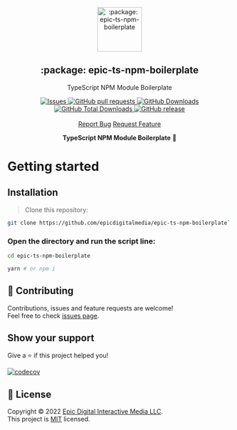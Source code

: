 <p align="center">
 <img width="100px" src="https://raw.githubusercontent.com/epicdigitalmedia/epic-ts-npm-boilerplate/main/.github/images/favicon512x512-npm.png" align="center" alt=":package: epic-ts-npm-boilerplate" />
 <h2 align="center">:package: epic-ts-npm-boilerplate</h2>
 <p align="center">TypeScript NPM Module Boilerplate</p>
  <p align="center">
    <a href="https://github.com/epicdigitalmedia/epic-ts-npm-boilerplate/issues">
      <img alt="Issues" src="https://img.shields.io/github/issues/epicdigitalmedia/epic-ts-npm-boilerplate?style=flat&color=336791" />
    </a>
    <a href="https://github.com/epicdigitalmedia/epic-ts-npm-boilerplate/pulls">
      <img alt="GitHub pull requests" src="https://img.shields.io/github/issues-pr/epicdigitalmedia/epic-ts-npm-boilerplate?style=flat&color=336791" />
    </a>
     <a href="https://github.com/epicdigitalmedia/epic-ts-npm-boilerplate">
      <img alt="GitHub Downloads" src="https://img.shields.io/npm/dw/epic-ts-npm-boilerplate?style=flat&color=336791" />
    </a>
    <a href="https://github.com/epicdigitalmedia/epic-ts-npm-boilerplate">
      <img alt="GitHub Total Downloads" src="https://img.shields.io/npm/dt/epic-ts-npm-boilerplate?color=336791&label=Total%20downloads" />
    </a>
 <a href="https://github.com/epicdigitalmedia/epic-ts-npm-boilerplate">
      <img alt="GitHub release" src="https://img.shields.io/github/release/epicdigitalmedia/epic-ts-npm-boilerplate.svg?style=flat&color=336791" />
    </a>
    <br />
    <br />
  <a href="https://github.com/epicdigitalmedia/epic-ts-npm-boilerplate/issues/new/choose">Report Bug</a>
  <a href="https://github.com/epicdigitalmedia/epic-ts-npm-boilerplate/issues/new/choose">Request Feature</a>
  </p>

<p align="center"><strong>TypeScript NPM Module Boilerplate</strong> 🚀</p>


# Getting started

## Installation

> Clone this repository: 
```bash 
git clone https://github.com/epicdigitalmedia/epic-ts-npm-boilerplate`
```
### Open the directory and run the script line:

```bash
cd epic-ts-npm-boilerplate 
```
```bash
yarn # or npm i
```

## 🤝 Contributing

Contributions, issues and feature requests are welcome!<br />Feel free to check [issues page](issues).

## Show your support

Give a ⭐️ if this project helped you!

[![codecov](https://codecov.io/gh/epicdigitalmedia/epic-ts-npm-boilerplate/branch/main/graph/badge.svg?token=Q9fr548J0D)](https://codecov.io/gh/epicdigitalmedia/epic-ts-npm-boilerplate)

## 📝 License

Copyright © 2022 [Epic Digital Interactive Media LLC](https://github.com/epicdigitalmedia).<br />
This project is [MIT](LICENSE) licensed.
